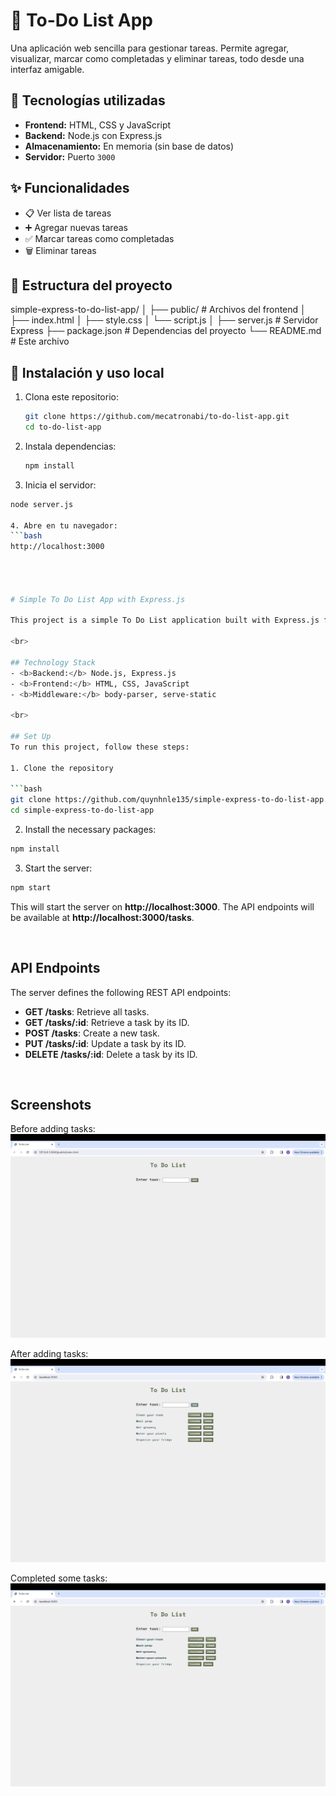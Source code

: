 # 📝 To-Do List App

Una aplicación web sencilla para gestionar tareas. Permite agregar, visualizar, marcar como completadas y eliminar tareas, todo desde una interfaz amigable.

## 🚀 Tecnologías utilizadas

- **Frontend:** HTML, CSS y JavaScript
- **Backend:** Node.js con Express.js
- **Almacenamiento:** En memoria (sin base de datos)
- **Servidor:** Puerto `3000`

## ✨ Funcionalidades

- 📋 Ver lista de tareas
- ➕ Agregar nuevas tareas
- ✅ Marcar tareas como completadas
- 🗑️ Eliminar tareas

## 📁 Estructura del proyecto

simple-express-to-do-list-app/
│
├── public/ # Archivos del frontend
│ ├── index.html
│ ├── style.css
│ └── script.js
│
├── server.js # Servidor Express
├── package.json # Dependencias del proyecto
└── README.md # Este archivo


## 🔧 Instalación y uso local
1. Clona este repositorio:
   ```bash
   git clone https://github.com/mecatronabi/to-do-list-app.git
   cd to-do-list-app

2. Instala dependencias:
   ```bash
   npm install

3. Inicia el servidor:
  ```bash
  node server.js

 4. Abre en tu navegador:
  ```bash
  http://localhost:3000




# Simple To Do List App with Express.js

This project is a simple To Do List application built with Express.js for the backend and plain JavaScript, HTML, and CSS for the frontend. It allows users to create, view, update, and delete tasks. The application serves as a basic example of how to integrate a frontend with a backend using an API.

<br>

## Technology Stack
- <b>Backend:</b> Node.js, Express.js
- <b>Frontend:</b> HTML, CSS, JavaScript
- <b>Middleware:</b> body-parser, serve-static

<br>

## Set Up
To run this project, follow these steps:

1. Clone the repository

```bash
git clone https://github.com/quynhnle135/simple-express-to-do-list-app.git
cd simple-express-to-do-list-app
```

2. Install the necessary packages:

```bash
npm install
```

3. Start the server:

```bash
npm start
```

This will start the server on <b>http://localhost:3000</b>. The API endpoints will be available at <b>http://localhost:3000/tasks</b>.

<br>

## API Endpoints
The server defines the following REST API endpoints:

- <b>GET /tasks</b>: Retrieve all tasks.
- <b>GET /tasks/:id</b>: Retrieve a task by its ID.
- <b>POST /tasks</b>: Create a new task.
- <b>PUT /tasks/:id</b>: Update a task by its ID.
- <b>DELETE /tasks/:id</b>: Delete a task by its ID.

<br>

## Screenshots

Before adding tasks:
![before](screenshots/before_adding_tasks.png)

After adding tasks:
![after](screenshots/after_adding_tasks.png)

Completed some tasks:
![completed](screenshots/completed_some_tasks.png)
